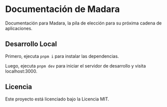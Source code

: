 # Documentación de Madara

Documentación para Madara, la pila de elección para su próxima cadena de aplicaciones.

## Desarrollo Local

Primero, ejecuta `pnpm i` para instalar las dependencias.

Luego, ejecuta `pnpm dev` para iniciar el servidor de desarrollo y visita localhost:3000.

## Licencia

Este proyecto está licenciado bajo la Licencia MIT.
